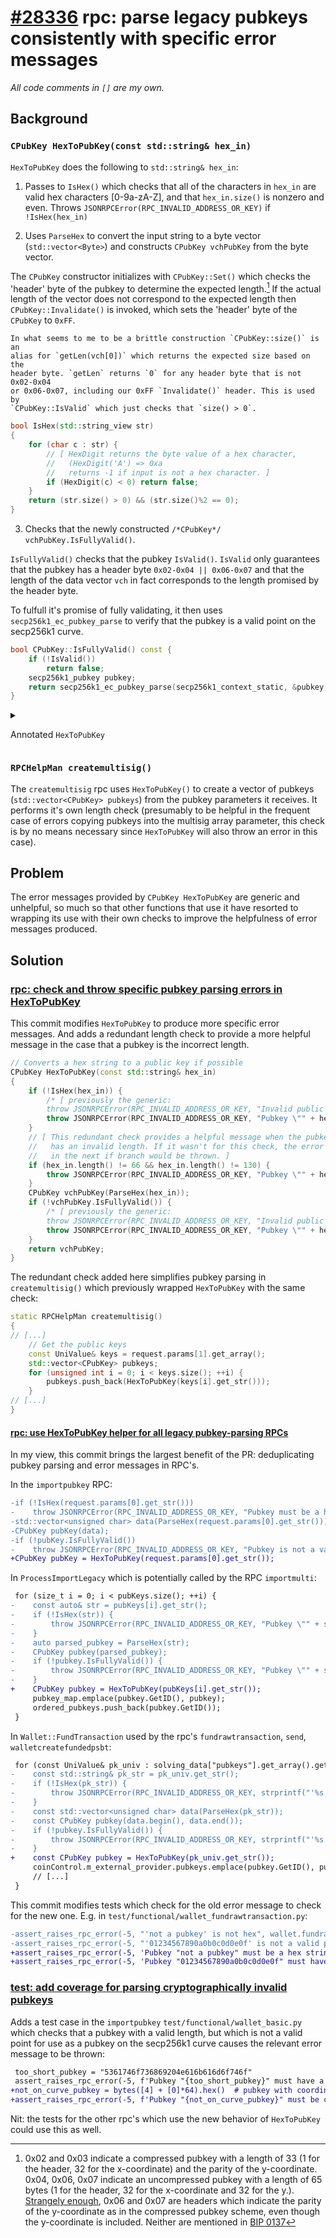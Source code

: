 # [#28336](https://github.com/bitcoin/bitcoin/pull/28336) rpc: parse legacy pubkeys consistently with specific error messages
_All code comments in `[]` are my own._

## Background

### `CPubKey HexToPubKey(const std::string& hex_in)`

`HexToPubKey` does the following to `std::string& hex_in`:

1. Passes to `IsHex()` which checks that all of the characters in `hex_in` are
   valid hex characters [0-9a-zA-Z], and that `hex_in.size()` is nonzero and
   even. Throws `JSONRPCError(RPC_INVALID_ADDRESS_OR_KEY)` if `!IsHex(hex_in)`

2. Uses `ParseHex` to convert the input string to a byte vector
   (`std::vector<Byte>`) and constructs `CPubKey vchPubKey` from the byte
   vector.

The `CPubKey` constructor initializes with `CPubKey::Set()` which checks the
'header' byte of the pubkey to determine the expected length.[^1] If the actual
length of the vector does not correspond to the expected length then
`CPubKey::Invalidate()` is invoked, which sets the 'header' byte of the
`CPubKey` to `0xFF`.

    In what seems to me to be a brittle construction `CPubKey::size()` is an
    alias for `getLen(vch[0])` which returns the expected size based on the
    header byte. `getLen` returns `0` for any header byte that is not 0x02-0x04
    or 0x06-0x07, including our 0xFF `Invalidate()` header. This is used by
    `CPubKey::IsValid` which just checks that `size() > 0`. 

```cpp
bool IsHex(std::string_view str)
{
    for (char c : str) {
        // [ HexDigit returns the byte value of a hex character,
        //   (HexDigit('A') => 0xa
        //   returns -1 if input is not a hex character. ] 
        if (HexDigit(c) < 0) return false;
    }
    return (str.size() > 0) && (str.size()%2 == 0);
}
```

3. Checks that the newly constructed `/*CPubKey*/ vchPubKey.IsFullyValid()`.

`IsFullyValid()` checks that the pubkey `IsValid()`. `IsValid` only guarantees
that the pubkey has a header byte `0x02-0x04 || 0x06-0x07` and that the length
of the data vector `vch` in fact corresponds to the length promised by the
header byte.

To fulfull it's promise of fully validating, it then uses `secp256k1_ec_pubkey_parse` to verify that the pubkey is a valid point on
the secp256k1 curve.

```cpp
bool CPubKey::IsFullyValid() const {
    if (!IsValid())
        return false;
    secp256k1_pubkey pubkey;
    return secp256k1_ec_pubkey_parse(secp256k1_context_static, &pubkey, vch, size());
}
```

<details>

<summary>

Annotated `HexToPubKey`

</summary>

```cpp
// Converts a hex string to a public key if possible
CPubKey HexToPubKey(const std::string& hex_in)
{
    // [ IsHex checks if the string only contains 0-9, a-z, A-Z and is an even
    //   length of bytes ]
    if (!IsHex(hex_in)) {
        throw JSONRPCError(RPC_INVALID_ADDRESS_OR_KEY, "Invalid public key: " + hex_in);
    }
    CPubKey vchPubKey(ParseHex(hex_in));
    // [ CPubkey
    if (!vchPubKey.IsFullyValid()) {
        throw JSONRPCError(RPC_INVALID_ADDRESS_OR_KEY, "Invalid public key: " + hex_in);
    }
    return vchPubKey;
}
```

</details>

### `RPCHelpMan createmultisig()`
The `createmultisig` rpc uses `HexToPubKey()` to create a vector of pubkeys
(`std::vector<CPubKey> pubkeys`) from the pubkey parameters it receives. It
performs it's own length check (presumably to be helpful in the frequent case of
errors copying pubkeys into the multisig array parameter, this check is by no
means necessary since `HexToPubKey` will also throw an error in this case).

## Problem

The error messages provided by `CPubKey HexToPubKey` are generic and unhelpful,
so much so that other functions that use it have resorted to wrapping its use
with their own checks to improve the helpfulness of error messages produced.

## Solution

### [rpc: check and throw specific pubkey parsing errors in HexToPubKey](https://github.com/bitcoin/bitcoin/pull/28336/commits/100e8a75bf5d8196c005331bd8f2ed42ada6d8d0)

This commit modifies `HexToPubKey` to produce more specific error messages. And
adds a redundant length check to provide a more helpful message in the case that
a pubkey is the incorrect length.

```cpp
// Converts a hex string to a public key if possible
CPubKey HexToPubKey(const std::string& hex_in)
{
    if (!IsHex(hex_in)) {
        /* [ previously the generic:
        throw JSONRPCError(RPC_INVALID_ADDRESS_OR_KEY, "Invalid public key: " + hex_in); ] */
        throw JSONRPCError(RPC_INVALID_ADDRESS_OR_KEY, "Pubkey \"" + hex_in + "\" must be a hex string");
    }
    // [ This redundant check provides a helpful message when the pubkey string
    //   has an invalid length. If it wasn't for this check, the error message
    //   in the next if branch would be thrown. ]
    if (hex_in.length() != 66 && hex_in.length() != 130) {
        throw JSONRPCError(RPC_INVALID_ADDRESS_OR_KEY, "Pubkey \"" + hex_in + "\" must have a length of either 33 or 65 bytes");
    }
    CPubKey vchPubKey(ParseHex(hex_in));
    if (!vchPubKey.IsFullyValid()) {
        /* [ previously the generic:
        throw JSONRPCError(RPC_INVALID_ADDRESS_OR_KEY, "Invalid public key: " + hex_in); ] */
        throw JSONRPCError(RPC_INVALID_ADDRESS_OR_KEY, "Pubkey \"" + hex_in + "\" must be cryptographically valid.");
    }
    return vchPubKey;
}
```

The redundant check added here simplifies pubkey parsing in `createmultisig()`
which previously wrapped `HexToPubKey` with the same check: 

```cpp
static RPCHelpMan createmultisig()
{
// [...]
    // Get the public keys
    const UniValue& keys = request.params[1].get_array();
    std::vector<CPubKey> pubkeys;
    for (unsigned int i = 0; i < keys.size(); ++i) {
        pubkeys.push_back(HexToPubKey(keys[i].get_str()));
    }
// [...]
}
```

#### [rpc: use HexToPubKey helper for all legacy pubkey-parsing RPCs](https://github.com/bitcoin/bitcoin/pull/28336/commits/c740b154d193b91ca42f18759098d3fef6eaab05)

In my view, this commit brings the largest benefit of the PR: deduplicating
pubkey parsing and error messages in RPC's.

In the `importpubkey` RPC:

```diff
-if (!IsHex(request.params[0].get_str()))
-    throw JSONRPCError(RPC_INVALID_ADDRESS_OR_KEY, "Pubkey must be a hex string");
-std::vector<unsigned char> data(ParseHex(request.params[0].get_str()));
-CPubKey pubKey(data);
-if (!pubKey.IsFullyValid())
-    throw JSONRPCError(RPC_INVALID_ADDRESS_OR_KEY, "Pubkey is not a valid public key");
+CPubKey pubKey = HexToPubKey(request.params[0].get_str());
```

In `ProcessImportLegacy` which is potentially called by the RPC `importmulti`:

```diff
 for (size_t i = 0; i < pubKeys.size(); ++i) {
-    const auto& str = pubKeys[i].get_str();
-    if (!IsHex(str)) {
-        throw JSONRPCError(RPC_INVALID_ADDRESS_OR_KEY, "Pubkey \"" + str + "\" must be a hex string");
-    }
-    auto parsed_pubkey = ParseHex(str);
-    CPubKey pubkey(parsed_pubkey);
-    if (!pubkey.IsFullyValid()) {
-        throw JSONRPCError(RPC_INVALID_ADDRESS_OR_KEY, "Pubkey \"" + str + "\" is not a valid public key");
-    }
+    CPubKey pubkey = HexToPubKey(pubKeys[i].get_str());
     pubkey_map.emplace(pubkey.GetID(), pubkey);
     ordered_pubkeys.push_back(pubkey.GetID());
 }
```

In `Wallet::FundTransaction` used by the rpc's `fundrawtransaction`, `send`,
`walletcreatefundedpsbt`:

```diff
 for (const UniValue& pk_univ : solving_data["pubkeys"].get_array().getValues()) {
-    const std::string& pk_str = pk_univ.get_str();
-    if (!IsHex(pk_str)) {
-        throw JSONRPCError(RPC_INVALID_ADDRESS_OR_KEY, strprintf("'%s' is not hex", pk_str));
-    }
-    const std::vector<unsigned char> data(ParseHex(pk_str));
-    const CPubKey pubkey(data.begin(), data.end());
-    if (!pubkey.IsFullyValid()) {
-        throw JSONRPCError(RPC_INVALID_ADDRESS_OR_KEY, strprintf("'%s' is not a valid public key", pk_str));
-    }
+    const CPubKey pubkey = HexToPubKey(pk_univ.get_str());
     coinControl.m_external_provider.pubkeys.emplace(pubkey.GetID(), pubkey);
     // [...]
 }
 ```

This commit modifies tests which check for the old error message to check for
the new one. E.g. in `test/functional/wallet_fundrawtransaction.py`:

```diff
-assert_raises_rpc_error(-5, "'not a pubkey' is not hex", wallet.fundrawtransaction, raw_tx, solving_data={"pubkeys":["not a pubkey"]})
-assert_raises_rpc_error(-5, "'01234567890a0b0c0d0e0f' is not a valid public key", wallet.fundrawtransaction, raw_tx, solving_data={"pubkeys":["01234567890a0b0c0d0e0f"]})
+assert_raises_rpc_error(-5, 'Pubkey "not a pubkey" must be a hex string', wallet.fundrawtransaction, raw_tx, solving_data={"pubkeys":["not a pubkey"]})
+assert_raises_rpc_error(-5, 'Pubkey "01234567890a0b0c0d0e0f" must have a length of either 33 or 65 bytes', wallet.fundrawtransaction, raw_tx, solving_data={"pubkeys":["01234567890a0b0c0d0e0f"]})
```

### [test: add coverage for parsing cryptographically invalid pubkeys](https://github.com/bitcoin/bitcoin/pull/28336/commits/98570fe29bb08d7edc48011aa6b9731c6ab4ed2e)
Adds a test case in the `importpubkey` `test/functional/wallet_basic.py` which
checks that a pubkey with a valid length, but which is not a valid point for use
as a pubkey on the secp256k1 curve causes the relevant error message to be
thrown:

```diff
 too_short_pubkey = "5361746f736869204e616b616d6f746f"
 assert_raises_rpc_error(-5, f'Pubkey "{too_short_pubkey}" must have a length of either 33 or 65 bytes', self.nodes[0].importpubkey, too_short_pubkey)
+not_on_curve_pubkey = bytes([4] + [0]*64).hex()  # pubkey with coordinates (0,0) is not on curve
+assert_raises_rpc_error(-5, f'Pubkey "{not_on_curve_pubkey}" must be cryptographically valid', self.nodes[0].importpubkey, not_on_curve_pubkey)
```

Nit: the tests for the other rpc's which use the new behavior of `HexToPubKey`
could use this as well.

[^1]: 0x02 and 0x03 indicate a compressed pubkey with a length of 33 (1 for the
      header, 32 for the x-coordinate) and the parity of the y-coordinate. 0x04,
      0x06, 0x07 indicate an uncompressed pubkey with a length of 65 bytes (1 for
      the header, 32 for the x-coordinate and 32 for the y.). [Strangely enough](https://bitcoin.stackexchange.com/questions/57855/c-secp256k1-what-do-prefixes-0x06-and-0x07-in-an-uncompressed-public-key-signif), 
      0x06 and 0x07 are headers which indicate the parity of the y-coordinate as in
      the compressed pubkey scheme, even though the y-coordinate is included.
      Neither are mentioned in [BIP 0137](https://github.com/bitcoin/bips/blob/master/bip-0137.mediawiki#background-on-ecdsa-signatures)
